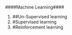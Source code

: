 ####Machine Learning####

1.  ##Un-Supervised learning
2.  #Supervised learning
3.  #Reinforcement  learning
